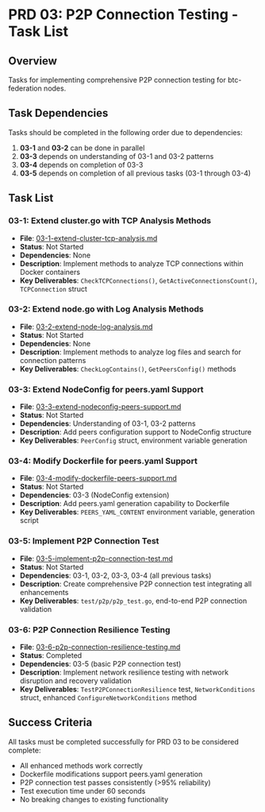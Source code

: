 # PRD 03: P2P Connection Testing - Task List

## Overview
Tasks for implementing comprehensive P2P connection testing for btc-federation nodes.

## Task Dependencies
Tasks should be completed in the following order due to dependencies:

1. **03-1** and **03-2** can be done in parallel
2. **03-3** depends on understanding of 03-1 and 03-2 patterns
3. **03-4** depends on completion of 03-3
4. **03-5** depends on completion of all previous tasks (03-1 through 03-4)

## Task List

### 03-1: Extend cluster.go with TCP Analysis Methods
- **File**: [03-1-extend-cluster-tcp-analysis.md](./03-1-extend-cluster-tcp-analysis.md)
- **Status**: Not Started
- **Dependencies**: None
- **Description**: Implement methods to analyze TCP connections within Docker containers
- **Key Deliverables**: `CheckTCPConnections()`, `GetActiveConnectionsCount()`, `TCPConnection` struct

### 03-2: Extend node.go with Log Analysis Methods  
- **File**: [03-2-extend-node-log-analysis.md](./03-2-extend-node-log-analysis.md)
- **Status**: Not Started
- **Dependencies**: None
- **Description**: Implement methods to analyze log files and search for connection patterns
- **Key Deliverables**: `CheckLogContains()`, `GetPeersConfig()` methods

### 03-3: Extend NodeConfig for peers.yaml Support
- **File**: [03-3-extend-nodeconfig-peers-support.md](./03-3-extend-nodeconfig-peers-support.md)
- **Status**: Not Started  
- **Dependencies**: Understanding of 03-1, 03-2 patterns
- **Description**: Add peers configuration support to NodeConfig structure
- **Key Deliverables**: `PeerConfig` struct, environment variable generation

### 03-4: Modify Dockerfile for peers.yaml Support
- **File**: [03-4-modify-dockerfile-peers-support.md](./03-4-modify-dockerfile-peers-support.md)
- **Status**: Not Started
- **Dependencies**: 03-3 (NodeConfig extension)
- **Description**: Add peers.yaml generation capability to Dockerfile
- **Key Deliverables**: `PEERS_YAML_CONTENT` environment variable, generation script

### 03-5: Implement P2P Connection Test
- **File**: [03-5-implement-p2p-connection-test.md](./03-5-implement-p2p-connection-test.md)
- **Status**: Not Started
- **Dependencies**: 03-1, 03-2, 03-3, 03-4 (all previous tasks)
- **Description**: Create comprehensive P2P connection test integrating all enhancements
- **Key Deliverables**: `test/p2p/p2p_test.go`, end-to-end P2P connection validation

### 03-6: P2P Connection Resilience Testing
- **File**: [03-6-p2p-connection-resilience-testing.md](./03-6-p2p-connection-resilience-testing.md)
- **Status**: Completed
- **Dependencies**: 03-5 (basic P2P connection test)
- **Description**: Implement network resilience testing with network disruption and recovery validation
- **Key Deliverables**: `TestP2PConnectionResilience` test, `NetworkConditions` struct, enhanced `ConfigureNetworkConditions` method

## Success Criteria
All tasks must be completed successfully for PRD 03 to be considered complete:
- All enhanced methods work correctly
- Dockerfile modifications support peers.yaml generation  
- P2P connection test passes consistently (>95% reliability)
- Test execution time under 60 seconds
- No breaking changes to existing functionality 